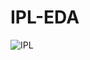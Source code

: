 # IPL-EDA
![IPL](https://www.google.com/imgres?imgurl=https%3A%2F%2Fresources.platform.iplt20.com%2Fphoto-resources%2F2020%2F02%2F15%2F920c309c-a894-4f9a-a702-b9ac34725e38%2FDMIPL11809.JPG%3Fwidth%3D2000%26height%3D1333&imgrefurl=https%3A%2F%2Fwww.iplt20.com%2Fnews%2F205151%2Fbcci-announces-schedule-for-vivo-ipl-2020&tbnid=wQQhZdUCBSsxSM&vet=12ahUKEwjGjtm_r5_sAhXJFysKHbyVAhYQMygAegUIARDXAQ..i&docid=-zg35o4UoOnjIM&w=2000&h=1333&q=ipl&ved=2ahUKEwjGjtm_r5_sAhXJFysKHbyVAhYQMygAegUIARDXAQ)
